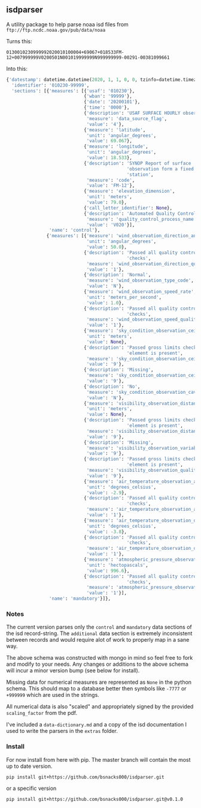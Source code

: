 ## isdparser 

A utility package to help parse noaa isd files from `ftp://ftp.ncdc.noaa.gov/pub/data/noaa`

Turns this:
```
0130010230999992020010100004+69067+018533FM-12+007999999V0200501N001019999999N999999999-00291-00381099661
```

Into this:
```python
{'datestamp': datetime.datetime(2020, 1, 1, 0, 0, tzinfo=datetime.timezone.utc),
  'identifier': '010230-99999',
  'sections': [{'measures': [{'usaf': '010230'},
                             {'wban': '99999'},
                             {'date': '20200101'},
                             {'time': '0000'},
                             {'description': 'USAF SURFACE HOURLY observation',
                              'measure': 'data_source_flag',
                              'value': '4'},
                             {'measure': 'latitude',
                              'unit': 'angular_degrees',
                              'value': 69.067},
                             {'measure': 'longitude',
                              'unit': 'angular_degrees',
                              'value': 18.533},
                             {'description': 'SYNOP Report of surface '
                                             'observation form a fixed land '
                                             'station',
                              'measure': 'code',
                              'value': 'FM-12'},
                             {'measure': 'elevation_dimension',
                              'unit': 'meters',
                              'value': 79.0},
                             {'call_letter_identifier': None},
                             {'description': 'Automated Quality Control',
                              'measure': 'quality_control_process_name',
                              'value': 'V020'}],
                'name': 'control'},
               {'measures': [{'measure': 'wind_observation_direction_angle',
                              'unit': 'angular_degrees',
                              'value': 50.0},
                             {'description': 'Passed all quality control '
                                             'checks',
                              'measure': 'wind_observation_direction_quality_code',
                              'value': '1'},
                             {'description': 'Normal',
                              'measure': 'wind_observation_type_code',
                              'value': 'N'},
                             {'measure': 'wind_observation_speed_rate',
                              'unit': 'meters_per_second',
                              'value': 1.0},
                             {'description': 'Passed all quality control '
                                             'checks',
                              'measure': 'wind_observation_speed_quality_code',
                              'value': '1'},
                             {'measure': 'sky_condition_observation_ceiling_height_dimension',
                              'unit': 'meters',
                              'value': None},
                             {'description': 'Passed gross limits check if '
                                             'element is present',
                              'measure': 'sky_condition_observation_ceiling_quality_code',
                              'value': '9'},
                             {'description': 'Missing',
                              'measure': 'sky_condition_observation_ceiling_determination_code',
                              'value': '9'},
                             {'description': 'No',
                              'measure': 'sky_condition_observation_cavok_code',
                              'value': 'N'},
                             {'measure': 'visibility_observation_distance_dimension',
                              'unit': 'meters',
                              'value': None},
                             {'description': 'Passed gross limits check if '
                                             'element is present',
                              'measure': 'visibility_observation_distance_quality_code',
                              'value': '9'},
                             {'description': 'Missing',
                              'measure': 'visibility_observation_variability_code',
                              'value': '9'},
                             {'description': 'Passed gross limits check if '
                                             'element is present',
                              'measure': 'visibility_observation_quality_variability_code',
                              'value': '9'},
                             {'measure': 'air_temperature_observation_air_temperature',
                              'unit': 'degrees_celsius',
                              'value': -2.9},
                             {'description': 'Passed all quality control '
                                             'checks',
                              'measure': 'air_temperature_observation_air_temperature_quality_code',
                              'value': '1'},
                             {'measure': 'air_temperature_observation_dew_point_temperature',
                              'unit': 'degrees_celsius',
                              'value': -3.8},
                             {'description': 'Passed all quality control '
                                             'checks',
                              'measure': 'air_temperature_observation_dew_point_quality_code',
                              'value': '1'},
                             {'measure': 'atmospheric_pressure_observation_sea_level_pressure',
                              'unit': 'hectopascals',
                              'value': 996.6},
                             {'description': 'Passed all quality control '
                                             'checks',
                              'measure': 'atmospheric_pressure_observation_sea_level_pressure_quality_code',
                              'value': '1'}],
                'name': 'mandatory'}]},
```


### Notes 

The current version parses only the `control` and `mandatory` data sections of the isd record-string. The `additional` data section is extremely inconsistent between records and would require alot of work to properly map in a sane way.

The above schema was constructed with mongo in mind so feel free to fork and modify to your needs. Any changes or additions to the above schema will incur a minor version bump (see below for install).

Missing data for numerical measures are represented as `None` in the python schema. This should map to a database better then symbols like `-7777` or `+999999` which are used in the strings. 

All numerical data is also "scaled" and appropriately signed by the provided `scaling_factor` from the pdf.

I've included a `data-dictionary.md` and a copy of the isd documentation I used to write the parsers in the `extras` folder.

### Install 

For now install from here with pip. The master branch will contain the most up to date version.   
```
pip install git+https://github.com/bsnacks000/isdparser.git
```
or a specific version 
```
pip install git+https://github.com/bsnacks000/isdparser.git@v0.1.0
```

